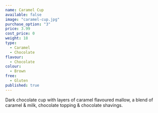 ```yaml
---
name: Caramel Cup
available: false
image: "caramel-cup.jpg"
purchase_option: "3"
price: 3.99
cost_price: 0
weight: 18
type: 
  - Caramel
  - Chocolate
flavour: 
  - Chocolate
colour: 
  - Brown
free: 
  - Gluten
published: true
---
```


Dark chocolate cup with layers of caramel flavoured mallow, a blend of caramel & milk, chocolate topping & chocolate shavings.
